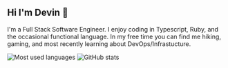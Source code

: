 ## Hi I'm Devin 👋
I'm a Full Stack Software Engineer. I enjoy coding in Typescript, Ruby, and the occasional functional language. In my free time you can find me hiking, gaming, and most recently learning about DevOps/Infrastucture.

<img src="https://github-readme-stats.vercel.app/api/top-langs/?username=djgould&layout=compact&hide=makefile&bg_color=091f40&text_color=f6f6f6&title_color=c5203e&icon_color=c5203e" alt="Most used languages" />

<img src="https://github-readme-stats.vercel.app/api?username=djgould&show_icons=true&count_private=true&hide=issues,contribs&bg_color=091f40&text_color=f6f6f6&title_color=c5203e&icon_color=c5203e" alt="GitHub stats" />
